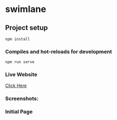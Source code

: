 # swimlane

## Project setup
```
npm install
```

### Compiles and hot-reloads for development
```
npm run serve
```

### Live Website

<a href="https://665c25c137abf61cf0ca1ce3--soft-praline-6d56bd.netlify.app/">Click Here<a>

### Screenshots:
### Initial Page
